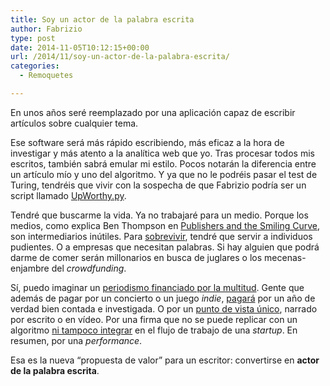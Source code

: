 ```yaml
---
title: Soy un actor de la palabra escrita
author: Fabrizio
type: post
date: 2014-11-05T10:12:15+00:00
url: /2014/11/soy-un-actor-de-la-palabra-escrita/
categories:
  - Remoquetes

---
```

En unos años seré reemplazado por una aplicación capaz de escribir artículos sobre cualquier tema.

Ese software será más rápido escribiendo, más eficaz a la hora de investigar y más atento a la analítica web que yo. Tras procesar todos mis escritos, también sabrá emular mi estilo. Pocos notarán la diferencia entre un artículo mío y uno del algoritmo. Y ya que no le podréis pasar el test de Turing, tendréis que vivir con la sospecha de que Fabrizio podría ser un script llamado [UpWorthy.py][1].

Tendré que buscarme la vida. Ya no trabajaré para un medio. Porque los medios, como explica Ben Thompson en [Publishers and the Smiling Curve][2], son intermediarios inútiles. Para [sobrevivir][3], tendré que servir a individuos pudientes. O a empresas que necesitan palabras. Si hay alguien que podrá darme de comer serán millonarios en busca de juglares o los mecenas-enjambre del _crowdfunding_.

Sí, puedo imaginar un [periodismo financiado por la multitud][4]. Gente que además de pagar por un concierto o un juego _indie_, [pagará][5] por un año de verdad bien contada e investigada. O por un [punto de vista único][6], narrado por escrito o en vídeo. Por una firma que no se puede replicar con un algoritmo [ni tampoco integrar][7] en el flujo de trabajo de una _startup_. En resumen, por una _performance_.

Esa es la nueva &#8220;propuesta de valor&#8221; para un escritor: convertirse en **actor de la palabra escrita**.

 [1]: http://www.upworthygenerator.com/
 [2]: http://stratechery.com/2014/publishers-smiling-curve/
 [3]: http://www.huffingtonpost.com/christina-patterson/on-the-death-of-journalis_b_3885494.html
 [4]: http://www.beaconreader.com/for-writers
 [5]: https://www.google.com/contributor/welcome/
 [6]: http://en.wikipedia.org/wiki/Gonzo_journalism
 [7]: https://firstlook.org/theintercept/2014/10/30/inside-story-matt-taibbis-departure-first-look-media/